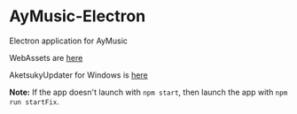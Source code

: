 # AyMusic-Electron
Electron application for AyMusic

WebAssets are [here](https://github.com/Shiyukine/AyMusic-WebAssets)

AketsukyUpdater for Windows is [here](https://github.com/Shiyukine/AketsukyUpdater)

__Note:__
If the app doesn't launch with `npm start`, then launch the app with `npm run startFix`.